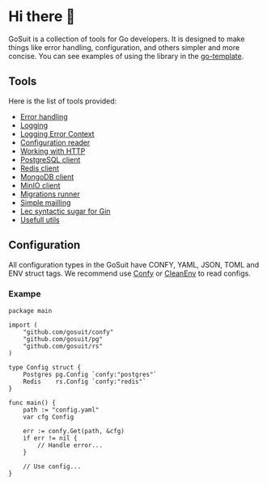 # Hi there 👋

GoSuit is a collection of tools for Go developers. It is designed to make things like error handling, configuration, and others simpler and more concise. You can see examples of using the library in the <a href="https://github.com/gosuit/go-template">go-template</a>.

## Tools

Here is the list of tools provided:

- <a href="https://github.com/gosuit/e">Error handling</a>
- <a href="https://github.com/gosuit/sl">Logging</a>
- <a href="https://github.com/gosuit/lec">Logging Error Context</a>
- <a href="https://github.com/gosuit/confy">Configuration reader</a>
- <a href="https://github.com/gosuit/httper">Working with HTTP</a>
- <a href="https://github.com/gosuit/pg">PostgreSQL client</a>
- <a href="https://github.com/gosuit/rs">Redis client</a>
- <a href="https://github.com/gosuit/mongo">MongoDB client</a>
- <a href="https://github.com/gosuit/minio">MinIO client</a>
- <a href="https://github.com/gosuit/migrate">Migrations runner</a>
- <a href="https://github.com/gosuit/mail">Simple mailling</a>
- <a href="https://github.com/gosuit/gins">Lec syntactic sugar for Gin</a>
- <a href="https://github.com/gosuit/utils">Usefull utils</a>

## Configuration

All configuration types in the GoSuit have CONFY, YAML, JSON, TOML and ENV struct tags. We recommend use <a href="https://github.com/gosuit/confy">Confy</a> or <a href="https://github.com/ilyakaznacheev/cleanenv">CleanEnv</a> to read configs.

### Exampe

```golang
package main

import (
	"github.com/gosuit/confy"
	"github.com/gosuit/pg"
	"github.com/gosuit/rs"
)

type Config struct {
	Postgres pg.Config `confy:"postgres"`
	Redis    rs.Config `confy:"redis"`
}

func main() {
	path := "config.yaml"
	var cfg Config

	err := confy.Get(path, &cfg)
	if err != nil {
		// Handle error...
	}

	// Use config...
}

```
